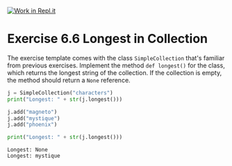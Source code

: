 [![Work in Repl.it](https://classroom.github.com/assets/work-in-replit-14baed9a392b3a25080506f3b7b6d57f295ec2978f6f33ec97e36a161684cbe9.svg)](https://classroom.github.com/online_ide?assignment_repo_id=2975015&assignment_repo_type=AssignmentRepo)
# Exercise 6.6 Longest in Collection

The exercise template comes with the class `SimpleCollection` that's familiar from previous exercises. Implement the method `def longest()` for the class, which returns the longest string of the collection. If the collection is empty, the method should return a `None` reference.

```python
j = SimpleCollection("characters")
print("Longest: " + str(j.longest()))

j.add("magneto")
j.add("mystique")
j.add("phoenix")

print("Longest: " + str(j.longest()))
```

```plaintext
Longest: None
Longest: mystique
```

